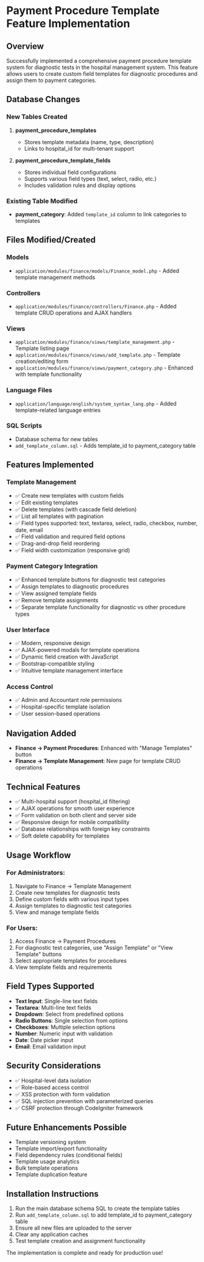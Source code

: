 # Payment Procedure Template Feature Implementation

## Overview
Successfully implemented a comprehensive payment procedure template system for diagnostic tests in the hospital management system. This feature allows users to create custom field templates for diagnostic procedures and assign them to payment categories.

## Database Changes

### New Tables Created
1. **payment_procedure_templates**
   - Stores template metadata (name, type, description)
   - Links to hospital_id for multi-tenant support

2. **payment_procedure_template_fields** 
   - Stores individual field configurations
   - Supports various field types (text, select, radio, etc.)
   - Includes validation rules and display options

### Existing Table Modified
- **payment_category**: Added `template_id` column to link categories to templates

## Files Modified/Created

### Models
- `application/modules/finance/models/Finance_model.php` - Added template management methods

### Controllers  
- `application/modules/finance/controllers/Finance.php` - Added template CRUD operations and AJAX handlers

### Views
- `application/modules/finance/views/template_management.php` - Template listing page
- `application/modules/finance/views/add_template.php` - Template creation/editing form
- `application/modules/finance/views/payment_category.php` - Enhanced with template functionality

### Language Files
- `application/language/english/system_syntax_lang.php` - Added template-related language entries

### SQL Scripts
- Database schema for new tables
- `add_template_column.sql` - Adds template_id to payment_category table

## Features Implemented

### Template Management
- ✅ Create new templates with custom fields
- ✅ Edit existing templates
- ✅ Delete templates (with cascade field deletion)
- ✅ List all templates with pagination
- ✅ Field types supported: text, textarea, select, radio, checkbox, number, date, email
- ✅ Field validation and required field options
- ✅ Drag-and-drop field reordering
- ✅ Field width customization (responsive grid)

### Payment Category Integration
- ✅ Enhanced template buttons for diagnostic test categories
- ✅ Assign templates to diagnostic procedures
- ✅ View assigned template fields
- ✅ Remove template assignments
- ✅ Separate template functionality for diagnostic vs other procedure types

### User Interface
- ✅ Modern, responsive design
- ✅ AJAX-powered modals for template operations
- ✅ Dynamic field creation with JavaScript
- ✅ Bootstrap-compatible styling
- ✅ Intuitive template management interface

### Access Control
- ✅ Admin and Accountant role permissions
- ✅ Hospital-specific template isolation
- ✅ User session-based operations

## Navigation Added
- **Finance → Payment Procedures**: Enhanced with "Manage Templates" button
- **Finance → Template Management**: New page for template CRUD operations

## Technical Features
- ✅ Multi-hospital support (hospital_id filtering)
- ✅ AJAX operations for smooth user experience
- ✅ Form validation on both client and server side
- ✅ Responsive design for mobile compatibility
- ✅ Database relationships with foreign key constraints
- ✅ Soft delete capability for templates

## Usage Workflow

### For Administrators:
1. Navigate to Finance → Template Management
2. Create new templates for diagnostic tests
3. Define custom fields with various input types
4. Assign templates to diagnostic test categories
5. View and manage template fields

### For Users:
1. Access Finance → Payment Procedures  
2. For diagnostic test categories, use "Assign Template" or "View Template" buttons
3. Select appropriate templates for procedures
4. View template fields and requirements

## Field Types Supported
- **Text Input**: Single-line text fields
- **Textarea**: Multi-line text fields  
- **Dropdown**: Select from predefined options
- **Radio Buttons**: Single selection from options
- **Checkboxes**: Multiple selection options
- **Number**: Numeric input with validation
- **Date**: Date picker input
- **Email**: Email validation input

## Security Considerations
- ✅ Hospital-level data isolation
- ✅ Role-based access control
- ✅ XSS protection with form validation
- ✅ SQL injection prevention with parameterized queries
- ✅ CSRF protection through CodeIgniter framework

## Future Enhancements Possible
- Template versioning system
- Template import/export functionality
- Field dependency rules (conditional fields)
- Template usage analytics
- Bulk template operations
- Template duplication feature

## Installation Instructions
1. Run the main database schema SQL to create the template tables
2. Run `add_template_column.sql` to add template_id to payment_category table
3. Ensure all new files are uploaded to the server
4. Clear any application caches
5. Test template creation and assignment functionality

The implementation is complete and ready for production use! 